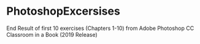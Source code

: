 # PhotoshopExcersises

End Result of first 10 exercises (Chapters 1-10) from Adobe Photoshop CC Classroom in a Book (2019 Release)
